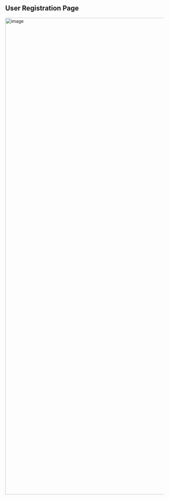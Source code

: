 ## User Registration Page

<img width="1512" alt="image" src="https://github.com/siddhipatel10/Task_Master/assets/81753703/efc227e1-a67e-4252-987a-9ab5720262ec">

